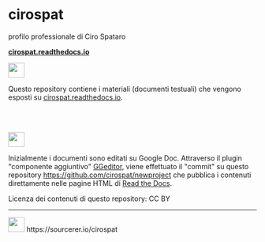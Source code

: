 # cirospat

profilo professionale di Ciro Spataro


[**cirospat.readthedocs.io**](http://cirospat.readthedocs.io)  
<p><img class="imageLeft" style="width: 33px; height: 30px;" src="http://cirospat.readthedocs.io/it/latest/_static/cirospat.jpg"></p>

Questo repository contiene i materiali (documenti testuali) che vengono esposti su [cirospat.readthedocs.io](http://cirospat.readthedocs.io). 

<br></br>

<p><img class="imageLeft" style="width: 33px; height: 30px;" src="https://ggeditor.readthedocs.io/en/latest/_images/index_1.png">
  
Inizialmente i documenti sono editati su Google Doc. Attraverso il plugin "componente aggiuntivo" [GGeditor](http://googledocs.readthedocs.io), viene effettuato il "commit" su questo repository https://github.com/cirospat/newproject che pubblica i contenuti direttamente nelle pagine HTML di [Read the Docs](https://readthedocs.org/).

Licenza dei contenuti di questo repository: CC BY


---
<p><img class="imageLeft" style="width: 33px; height: 30px;" src="https://sourcerer.io/icons/logo-bright.svg">  
https://sourcerer.io/cirospat

